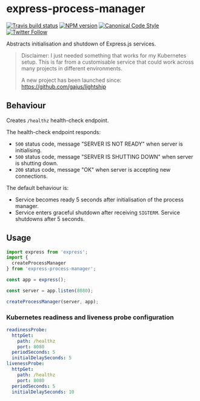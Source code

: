 # express-process-manager

[![Travis build status](http://img.shields.io/travis/gajus/express-process-manager/master.svg?style=flat-square)](https://travis-ci.org/gajus/express-process-manager)
[![NPM version](http://img.shields.io/npm/v/express-process-manager.svg?style=flat-square)](https://www.npmjs.org/package/express-process-manager)
[![Canonical Code Style](https://img.shields.io/badge/code%20style-canonical-blue.svg?style=flat-square)](https://github.com/gajus/canonical)
[![Twitter Follow](https://img.shields.io/twitter/follow/kuizinas.svg?style=social&label=Follow)](https://twitter.com/kuizinas)

Abstracts initialisation and shutdown of Express.js services.

> Disclaimer: I just needed something that works for my Kubernetes setup.
> This is far from a customisable service that could work across many
> projects in different environments.
>
> A new project has been launched since: https://github.com/gajus/lightship

## Behaviour

Creates `/healthz` health-check endpoint.

The health-check endpoint responds:

* `500` status code, message "SERVER IS NOT READY" when server is initialising.
* `500` status code, message "SERVER IS SHUTTING DOWN" when server is shutting down.
* `200` status code, message "OK" when server is accepting new connections.

The default behaviour is:

* Service becomes ready 5 seconds after initialisation of the process manager.
* Service enters graceful shutdown after receiving `SIGTERM`. Service shutdowns after 5 seconds.

## Usage

```js
import express from 'express';
import {
  createProcessManager
} from 'express-process-manager';

const app = express();

const server = app.listen(8080);

createProcessManager(server, app);

```

### Kubernetes readiness and liveness probe configuration

```yaml
readinessProbe:
  httpGet:
    path: /healthz
    port: 8080
  periodSeconds: 5
  initialDelaySeconds: 5
livenessProbe:
  httpGet:
    path: /healthz
    port: 8080
  periodSeconds: 5
  initialDelaySeconds: 10

```
